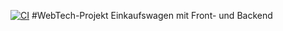 [![CI](https://github.com/malikkouyate/WebTech-Projekt/actions/workflows/ci.yml/badge.svg)](https://github.com/malikkouyate/WebTech-Projekt/actions/workflows/ci.yml)
#WebTech-Projekt
Einkaufswagen mit Front- und Backend
